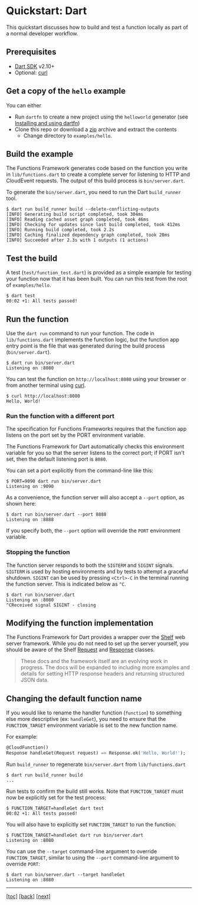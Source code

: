 # Quickstart: Dart

This quickstart discusses how to build and test a function locally as part of a
normal developer workflow.

## Prerequisites

- [Dart SDK] v2.10+
- Optional: [curl]

## Get a copy of the `hello` example

You can either

- Run `dartfn` to create a new project using the `helloworld` generator (see
  [Installing and using dartfn])
- Clone this repo or download a [zip] archive and extract the contents
  - Change directory to `examples/hello`.

## Build the example

The Functions Framework generates code based on the function you write in
`lib/functions.dart` to create a complete server for listening to HTTP and
CloudEvent requests. The output of this build process is `bin/server.dart`.

To generate the `bin/server.dart`, you need to run the Dart `build_runner` tool.

```shell
$ dart run build_runner build --delete-conflicting-outputs
[INFO] Generating build script completed, took 304ms
[INFO] Reading cached asset graph completed, took 46ms
[INFO] Checking for updates since last build completed, took 412ms
[INFO] Running build completed, took 2.2s
[INFO] Caching finalized dependency graph completed, took 28ms
[INFO] Succeeded after 2.3s with 1 outputs (1 actions)

```

## Test the build

A test (`test/function_test.dart`) is provided as a simple example for testing
your function now that it has been built. You can run this test from the root
of `examples/hello`.

```shell
$ dart test
00:02 +1: All tests passed!
```

## Run the function

Use the `dart run` command to run your function. The code in
`lib/functions.dart` implements the function logic, but the function app entry
point is the file that was generated during the build process
(`bin/server.dart`).

```shell
$ dart run bin/server.dart
Listening on :8080
```

You can test the function on `http://localhost:8080` using your browser or from
another terminal using [curl].

```shell
$ curl http://localhost:8080
Hello, World!
```

### Run the function with a different port

The specification for Functions Frameworks requires that the function app
listens on the port set by the PORT environment variable.

The Functions Framework for Dart automatically checks this environment variable
for you so that the server listens to the correct port; if PORT isn't set, then
the default listening port is `8080`.

You can set a port explicitly from the command-line like this:

```shell
$ PORT=9090 dart run bin/server.dart
Listening on :9090
```

As a convenience, the function server will also accept a `--port` option, as
shown here:

```shell
$ dart run bin/server.dart --port 8888
Listening on :8888
```

If you specify both, the `--port` option will override the `PORT`
environment variable.

### Stopping the function

The function server responds to both the `SIGTERM` and `SIGINT` signals.
`SIGTERM` is used by hosting environments and by tests to attempt a graceful
shutdown. `SIGINT` can be used by pressing `<Ctrl>-C` in the terminal running
the function server. This is indicated below as `^C`.

```shell
$ dart run bin/server.dart
Listening on :8080
^CReceived signal SIGINT - closing
```

## Modifying the function implementation

The Functions Framework for Dart provides a wrapper over the [Shelf] web server
framework. While you do not need to set up the server yourself, you should be
aware of the Shelf [Request] and [Response] classes.

> These docs and the framework itself are an evolving work in progress.
> The docs will be expanded to including more examples and details for setting
> HTTP response headers and returning structured JSON data.

## Changing the default function name

If you would like to rename the handler function (`function`) to something else
more descriptive (ex: `handleGet`), you need to ensure that
the `FUNCTION_TARGET` environment variable is set to the new function name.

For example:

```dart
@CloudFunction()
Response handleGet(Request request) => Response.ok('Hello, World!');
```

Run `build_runner` to regenerate `bin/server.dart` from `lib/functions.dart`

```shell
$ dart run build_runner build
...
```

Run tests to confirm the build still works. Note that `FUNCTION_TARGET` must now
be explicitly set for the test process:

```shell
$ FUNCTION_TARGET=handleGet dart test
00:02 +1: All tests passed!
```

You will also have to explicitly set `FUNCTION_TARGET` to run the function:

```shell
$ FUNCTION_TARGET=handleGet dart run bin/server.dart
Listening on :8080
```

You can use the `--target` command-line argument to override
`FUNCTION_TARGET`, similar to using the `--port` command-line argument to
override `PORT`:

```shell
$ dart run bin/server.dart --target handleGet
Listening on :8080
```

---

[[toc]](../README.md)
[[back]](00-install-dartfn.md)
[[next]](02-quickstart-docker.md)

<!-- reference links -->

[curl]: https://curl.se/docs/manual.html
[dart sdk]: https://dart.dev/get-dart
[installing and using dartfn]: 00-install-dartfn.md
[request]: https://pub.dev/documentation/shelf/latest/shelf/Request-class.html
[response]:
https://pub.dev/documentation/shelf/latest/shelf/Response-class.html
[shelf]: https://pub.dev/packages/shelf
[zip]:
https://github.com/GoogleCloudPlatform/functions-framework-dart/archive/main.zip
